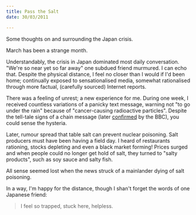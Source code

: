 ```yaml
---
title: Pass the Salt
date: 30/03/2011

---
```


Some thoughts on and surrounding the Japan crisis.<!--more-->

March has been a strange month.

Understandably, the crisis in Japan dominated most daily conversation. "We're so
near yet so far away" one subdued friend murmured. I can echo that. Despite the
physical distance, I feel no closer than I would if I'd been home; continually
exposed to sensationalised media, somewhat rationalised through more factual,
(carefully sourced) Internet reports.

There was a feeling of unrest; a new experience for me. During one week, I
received countless variations of a panicky text message, warning not "to go
under the rain" because of "cancer-causing radioactive particles". Despite the
tell-tale signs of a chain message (later [confirmed][1] by the BBC), you could
sense the hysteria.

Later, rumour spread that table salt can prevent nuclear poisoning. Salt
producers must have been having a field day. I heard of restaurants rationing,
stocks depleting and even a black market forming! Prices surged and when people
could no longer get hold of salt, they turned to "salty products", such as soy
sauce and salty fish.

All sense seemed lost when the news struck of a mainlander dying of salt
poisoning. 

In a way, I'm happy for the distance, though I shan't forget the words of one
Japanese friend:

> I feel so trapped, stuck here, helpless.

  [1]: http://www.bbc.co.uk/news/technology-12745128

